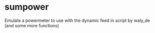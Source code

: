 # sumpower
Emulate a powermeter to use with the dynamic feed in script by waly_de (and some more functions)
